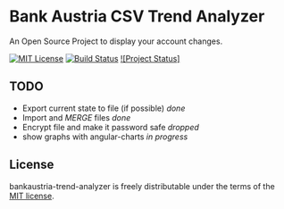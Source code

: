 Bank Austria CSV Trend Analyzer
====

An Open Source Project to display your account changes.

[![MIT License][license-image]][license-url] [![Build Status][travis-image]][travis-url] [![Project Status]][stillmaintained-url]

## TODO

* Export current state to file (if possible) *done*
* Import and _MERGE_ files *done*
* Encrypt file and make it password safe *dropped*
* show graphs with angular-charts *in progress*


## License

bankaustria-trend-analyzer is freely distributable under the terms of the [MIT license](https://github.com/mlem/bankaustria-trend-analyzer/blob/master/LICENSE).

[license-image]: http://img.shields.io/badge/license-MIT-blue.svg?style=flat
[license-url]: LICENSE

[travis-url]: https://travis-ci.org/mlem/bankaustria-trend-analyzer
[travis-image]: https://travis-ci.org/mlem/bankaustria-trend-analyzer.svg?branch=master

[stillmaintained-url]: https://stillmaintained.com/mlem/bankaustria-trend-analyzer
[stillmaintained-image]: https://stillmaintained.com/mlem/bankaustria-trend-analyzer.png


